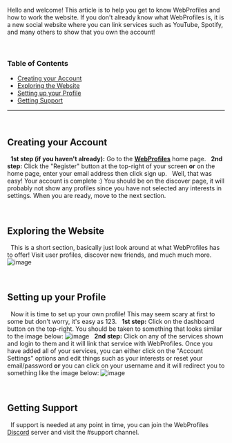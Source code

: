 Hello and welcome! This article is to help you get to know WebProfiles and how to work the website. If you don't already know what WebProfiles is, it is a new social website where you can link services such as YouTube, Spotify, and many others to show that you own the account!

&nbsp;

### Table of Contents  
- [Creating your Account](#creating-your-account)  
- [Exploring the Website](#exploring-the-website)  
- [Setting up your Profile](#setup-profile)  
- [Getting Support](#getting-support)  

---

&nbsp;

<a name="creating-your-account"/></a>
## Creating your Account
&nbsp;
**1st step (if you haven't already):** Go to the **[WebProfiles](https://webprofiles.me)** home page.
&nbsp;
**2nd step:** Click the "Register" button at the top-right of your screen **or** on the home page, enter your email address then click sign up.
&nbsp;
Well, that was easy! Your account is complete :) You should be on the discover page, it will probably not show any profiles since you have not selected any interests in settings. When you are ready, move to the next section.

&nbsp;

<a name="creating-your-account"/></a>
## Exploring the Website
&nbsp;
This is a short section, basically just look around at what WebProfiles has to offer! Visit user profiles, discover new friends, and much much more.
&nbsp;
![image](https://user-images.githubusercontent.com/45861163/137757597-750b24c6-5f77-40d1-a3a3-d10b2692a7d9.png)

&nbsp;

<a name="setup-profile"/></a>
## Setting up your Profile
&nbsp;
Now it is time to set up your own profile! This may seem scary at first to some but don't worry, it's easy as 123.
&nbsp;
**1st step:** Click on the dashboard button on the top-right. You should be taken to something that looks similar to the image below:
![image](https://user-images.githubusercontent.com/45861163/137759869-5e7100c4-5047-483d-b4e6-0bc84e488cad.png)
&nbsp;
**2nd step:** Click on any of the services shown and login to them and it will link that service with WebProfiles. Once you have added all of your services, you can either click on the "Account Settings" options and edit things such as your interests or reset your email/password **or** you can click on your username and it will redirect you to something like the image below:
![image](https://user-images.githubusercontent.com/45861163/137760374-e981e88b-0d1b-433b-96af-79bd55a1b1bb.png)

&nbsp;

<a name="getting-support"/></a>
## Getting Support
&nbsp;
If support is needed at any point in time, you can join the WebProfiles [Discord](https://discord.gg/j6hwcDp6xN) server and visit the #support channel.
